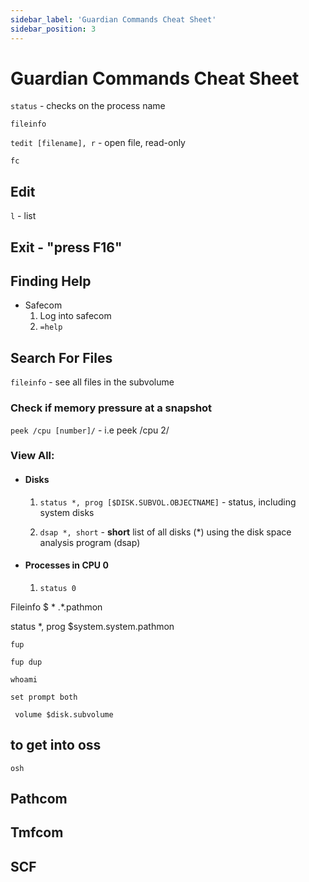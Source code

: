 ```yaml
---
sidebar_label: 'Guardian Commands Cheat Sheet'
sidebar_position: 3
---
```


# Guardian Commands Cheat Sheet

```status``` - checks on the process name

```fileinfo ```

```tedit [filename], r``` - open file, read-only

```fc```

## Edit
```l``` - list

## Exit - "press F16"

## Finding Help
- Safecom 
    1. Log into safecom
    2. ```=help```

## Search For Files
```fileinfo``` - see all files in the subvolume

### Check if memory pressure at a snapshot
```peek /cpu [number]/```  - i.e peek /cpu 2/

### View All:

- #### Disks
    1. ```status *, prog [$DISK.SUBVOL.OBJECTNAME]``` - status, including system disks

    2. ```dsap *, short``` - **short** list of all disks (*) using the disk space analysis program (dsap)

- #### Processes in CPU 0
    1. ```status 0```


Fileinfo $ \* .*.pathmon
 
status *, prog $system.system.pathmon
 

```fup```

```fup dup```

```whoami```

```set prompt both```

``` volume $disk.subvolume```





## to get into oss
```osh ```

## Pathcom

## Tmfcom

## SCF